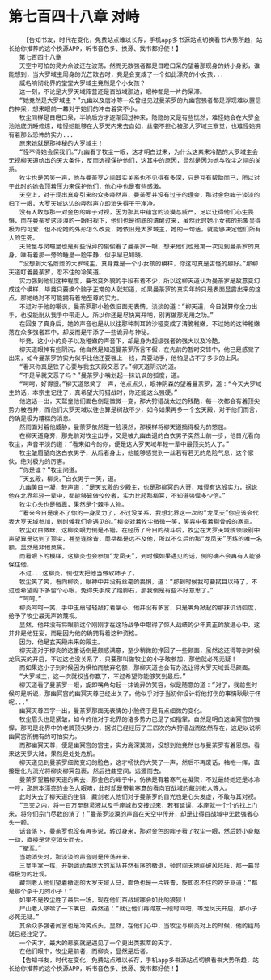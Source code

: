 # 第七百四十八章 对峙
        【告知书友，时代在变化，免费站点难以长存，手机app多书源站点切换看书大势所趋，站长给你推荐的这个换源APP，听书音色多、换源、找书都好使！】
       第七百四十八章
       天空中可怕的灵力余波还在波荡，然而无数强者都是目瞪口呆的望着那现身的娇小身影，谁能想到，当大罗域主周身的光芒散去时，竟是会变成了一个如此漂亮的小女孩...
       威名响彻北界的堂堂大罗域主竟然是个小女孩？
       这一刻，不论是大罗天域阵营还是百战域那边，眼神都是一片的呆滞。
       “她竟然是大罗域主？”九幽以及唐冰等一众曾经见过曼荼罗的九幽宫强者都是浮现难以置信的神采，想来眼前一幕对于她们的冲击着实不小。
       牧尘同样是目瞪口呆，半晌后方才逐渐回过神来，隐隐的又是有些恍然，难怪她会在大罗金池池底沉睡修炼，难怪她能够在大罗天内来去自如，丝毫不担心被那大罗域主察觉，也难怪她拥有着那么恐怖的实力...
       原来她就是那神秘的大罗域主！
       “怪不得她会保我们。”九幽看了牧尘一眼，这才明白过来，为什么这素来冷酷的大罗域主会无视柳天道给出的天大条件，反而选择保护他们，这其中的原因，显然是因为她与牧尘之间的关系。
       牧尘也是苦笑一声，他与曼荼罗之间其实关系也不见得有多深，只是互有帮助而已，所以对于此时的她会顶着压力来保护他们，他心中也是有些感激。
       天空上，对于现出真身引来的众多哗然声，曼荼罗并没有过于的理会，那对金色眸子淡淡的扫了一眼，大罗天域这边的哗然声立即消失得干干净净。
       没有人敢与那一对金色的眸子对视，因为那其中蕴含的淡漠与威严，足以让得他们心生畏惧，而在曼荼罗这淡漠的一眼扫视下，他们也是彻底的清醒过来，虽然此时她小女孩的形象显得极为的可爱，但不论她的外形怎么改变，她依旧是大罗域主，她的一句话，就能够决定他们所有人的生死。
       天鹫皇与灵瞳皇也是有些讶异的偷偷看了曼荼罗一眼，想来他们也是第一次见到曼荼罗的真身，唯有着那一旁的睡皇一脸平静，似乎早已知晓。
       “没想到大名鼎鼎的大罗域主，真身竟是一个小女孩的模样，你这可真是古怪的癖好。”那柳天道盯着曼荼罗，忍不住的冷笑道。
       实力强到他们这种程度，要改变外貌的手段有着不少，所以这柳天道认为曼荼罗是故意变幻成这个模样，毕竟只要换个脑子正常的人就知道，如果曼荼罗的真实年龄只是表面显露出来的这点，那她绝对不可能拥有着地至尊的实力。
       不过对于他的嘲讽，曼荼罗那小脸依旧面无表情，淡淡的道：“柳天道，今日就算你全力出手，也没能耐从我手中带走人，所以你还是尽快离开吧，别再做那无用之功。”
       在回复了真身后，她的声音也是从以往那种刺耳的沙哑变成了清脆稚嫩，不过她的这种稚嫩落在众多强者耳中，却反而是平添了一些诡异与神秘。
       毕竟，这小小的身子以及稚嫩的声音下，却是身为超级强者的强大以及冷酷。
       柳天道眼神有些阴沉，他自然是知道曼荼罗所言不假，在先前的暂时交锋中，他已是感觉了出来，如今曼荼罗的实力似乎比他还要强上一线，真要动手，他怕是占不了多少的上风。
       “看来你真是铁了心要与我玄天殿交恶了。”柳天道阴沉的道。
       “不是早就交恶了吗？”曼荼罗小嘴划起一抹讥讽的弧度，道。
       “呵呵，好得很。”柳天道怒笑了一声，他点点头，眼神阴森的望着曼荼罗，道：“今天大罗域主的话，本宗主记住了，真希望大狩猎战时，你还能这么强硬。”
       他这话一出，天鹫皇他们面色倒是微微一变，那大狩猎战太过的残酷，每一次都会有着顶尖势力被吞并，而他们大罗天域以往也算是树敌不少，如今如果再多一个玄天殿，对于他们而言，的确是极为糟糕的消息。
       然而面对着他威胁，曼荼罗依然是一脸漠然，那模样将柳天道搞得极为的憋屈。
       在柳天道身旁，那先前对牧尘出手，又是被九幽击退的白衣男子突然上前一步，他目光看向牧尘，声音平淡的道：“看来如今的你，便是这大罗天域年轻一辈中最顶尖的人了。”
       牧尘皱眉望向这白衣男子，从后者身上，他能够感觉到一丝若有若无的危险气息，这个家伙，绝对极为的厉害。
       “你是谁？”牧尘问道。
       “天玄殿，柳炎。”白衣男子一笑，道。
       九幽美目一凝，轻声道：“是天玄殿的少殿主，也是那柳冥的大哥，难怪有这般实力，据说他在北界年轻一辈中，都能够算做佼佼者，实力比起那柳冥，不知道强悍多少倍。”
       牧尘心头也是微震，果然是个棘手人物。
       “看来今日是废不了你的一身灵力了，不过没关系，我想北界这一次的“龙凤天”你应该会代表大罗天域参加，到时候我们会遇见的。”柳炎对着牧尘微微一笑，笑容中有着剔骨般的寒意。
       牧尘双目微眯，这柳炎眼力倒是不错，在经历了今日的战斗后，牧尘在大罗天域统领级别中声望算是达到了顶尖，甚至连徐青，周岳都是远不及他，所以不久后的那“龙凤天”历练的唯一名额，显然是非他莫属。
       而看眼下的模样，这柳炎也会参加“龙凤天”，到时候如果遇见的话，倒的确不会再有人能够保住他。
       不过...这柳炎，倒也太把他当做软柿子了。
       牧尘笑了笑，看向柳炎，眼神中并没有丝毫的畏惧，道：“那到时候我可要拭目以待了，不过也希望阁下多留个心眼，免得失手成了踏脚石，那我倒是有些不好意思了。”
       “呵呵。”
       柳炎呵呵一笑，手中玉扇轻轻敲打着掌心，他并没有多言，只是嘴角掀起的那抹讥诮弧度，给予了牧尘最无声的蔑视。
       显然，他并没有将眼前这个刚刚才在这场战争中取得了惊人战绩的少年真正的放进心中，这并非是他狂妄，而是因为他的确拥有着这种资格。
       因为，他是玄天殿未来的殿主。
       柳天道对于柳炎的这番话倒是颇感满意，至少稍微的挣回了一些颜面，虽然这还得等到时候龙凤天的开启，不过这也没关系了，只要那叫做牧尘的小子敢参加，那他就必死无疑！
       而如果这小子到时候因为惧怕而放弃名额，那柳天道也会有办法让得大罗天域丢尽颜面。
       “大罗域主，这一次就权当你赢了，不过希望你能够笑到最后。”
       柳天道看了曼荼罗一眼，旋即嘴角勾起一抹诡异的笑容，似是随意的道：“对了，我前些时候可是听说，那幽冥宫的幽冥天尊已经出关了，他似乎对于当初你设计将他打伤的事情耿耿于怀呢...”
       幽冥天尊四字一出，曼荼罗那面无表情的小脸终于是有点细微的变化。
       牧尘眉头也是紧皱，如今的他对于北界的诸多势力已是了如指掌，自然是明白这幽冥宫的强悍，那可是北界中的老牌顶尖势力，据说已经经历了三四次的大狩猎战而依然存在，这足以说明幽冥宫所拥有的可怕实力。
       而那幽冥天尊，便是幽冥宫的宫主，实力高深莫测，没想到他竟然也与曼荼罗有着恩怨，看来这天罗大陆，果然是处处危机。
       柳天道见到曼荼罗细微变幻的脸色，这才畅快的大笑了一声，然后不再废话，袖袍一挥，直接是化为流光将柳炎柳冥包裹，然后扭曲空间，远遁而去。
       曼荼罗望着柳天道的离去，那金色的眸子中，仿佛是有着寒气在凝聚，不过最终她还是冰冷一哼，那原本漂亮的金色大眼睛，此时却是带着寒意的看向百战域的藏剑老人等人。
       此时失去了柳天道的坐镇，藏剑老人他们对于曼荼罗的目光也是心头发虚，不敢与其对视。
       “三天之内，将一百万至尊灵液以及千座城市交接过来，若有延误，本座就一个个的找上门来，将你们宗门尽数的清了！”曼荼罗淡漠的声音在天空中传开，却是让得百战域中无数强者心头一颤。
       话音落下，曼荼罗也没有再多说，转过身来，那对金色的眸子看了牧尘一眼，然后娇小身躯一动，直接是凭空消失而去。
       “撤军。”
       当她消失时，那淡淡的声音则是传荡开来。
       三皇手掌一挥，开始调动着庞大的军队井然有序的撤退，顿时间天地间破风阵阵，那一幕显得极为的壮观。
       藏剑老人他们望着撤退的大罗天域人马，面色也是一片铁青，旋即忍不住的咬牙骂道：“都是那个杀千刀的小子！”
       如果不是牧尘胜了最后一场，现在他们百战域哪会如此的狼狈！
       尸山老人哆嗦了一下嘴巴，森然道：“就让他们再得意一段时间吧，等龙凤天开启，那小子必死无疑。”
       其余众多强者闻言也是冷笑点头，显然，在他们心中，当牧尘与柳炎对上的时候，他的结局就已经注定了。
       一个天才，最大的悲哀就是遇见了一个更出类拔萃的天才。
       在他们眼中，牧尘是前者，而柳炎，显然是后者。
       【告知书友，时代在变化，免费站点难以长存，手机app多书源站点切换看书大势所趋，站长给你推荐的这个换源APP，听书音色多、换源、找书都好使！】